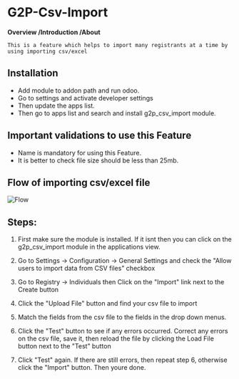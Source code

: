 # **G2P-Csv-Import**

**Overview /Introduction /About**

    This is a feature which helps to import many registrants at a time by using importing csv/excel

## Installation
- Add module to addon path and run odoo.
- Go to settings and activate developer settings
- Then update the apps list.
- Then go to apps list and search and install g2p_csv_import module.

## Important  validations to use this Feature 
  - Name is mandatory for using this Feature.
  - It is better to check file size should be less than 25mb.

## **Flow of importing csv/excel file**
![Flow](https://github.com/RamakrishnaVellala/openg2p-csv-import/blob/develop/g2p_csv_import/csv%20import%20flow.jpg)


## **Steps:**
1.  First make sure the  module is installed. If it isnt then you can click on the g2p_csv_import module in the applications view.

2. Go to Settings -> Configuration -> General Settings and check the "Allow users to import data from CSV files" checkbox

3. Go to Registry -> Individuals then Click on the "Import" link next to the Create button

4. Click the "Upload File" button and find your csv file to import

5. Match the fields from the csv file to the fields in the drop down menus.

6. Click the "Test" button to see if any errors occurred. Correct any errors on the csv file, save it, then reload the file by clicking the Load File button next to the "Test" button

7. Click "Test" again. If there are still errors, then repeat step 6, otherwise click the "Import" button. Then youre done.








